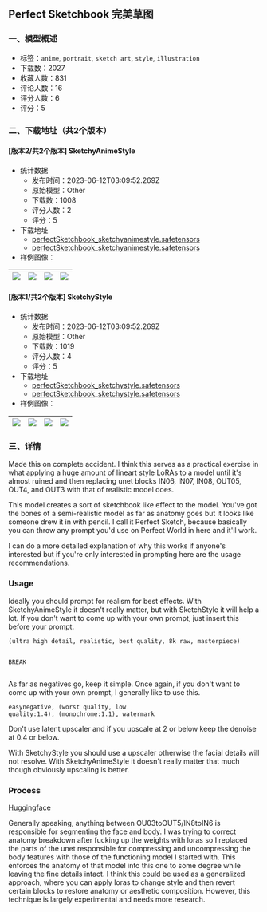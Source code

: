 ## Perfect Sketchbook 完美草图
### 一、模型概述

- 标签：`anime`, `portrait`, `sketch art`, `style`, `illustration`
- 下载数：2027
- 收藏人数：831
- 评论人数：16
- 评分人数：6
- 评分：5

### 二、下载地址（共2个版本）

#### [版本2/共2个版本] SketchyAnimeStyle

- 统计数据
  - 发布时间：2023-06-12T03:09:52.269Z
  - 原始模型：Other
  - 下载数：1008
  - 评分人数：2
  - 评分：5
- 下载地址
  - [perfectSketchbook_sketchyanimestyle.safetensors](https://civitai.com/api/download/models/34584)
  - [perfectSketchbook_sketchyanimestyle.safetensors](https://civitai.com/api/download/models/34584?type=Pruned%20Model&format=Other)
- 样例图像：

| <img src="https://image.civitai.com/xG1nkqKTMzGDvpLrqFT7WA/f8b4a15c-e079-4541-6236-82a495e4a100/width=450/395029.jpeg" /> | <img src="https://image.civitai.com/xG1nkqKTMzGDvpLrqFT7WA/a140b8ec-7d8c-4b7d-f5e1-7753f8513900/width=450/395028.jpeg" /> | <img src="https://image.civitai.com/xG1nkqKTMzGDvpLrqFT7WA/87411105-1b56-45b8-dc42-746baa346900/width=450/395027.jpeg" /> | <img src="https://image.civitai.com/xG1nkqKTMzGDvpLrqFT7WA/6a7f40b8-3803-4127-c06b-54de3eaf1000/width=450/395026.jpeg" /> |
| ---- | ---- | ---- | ---- |

#### [版本1/共2个版本] SketchyStyle

- 统计数据
  - 发布时间：2023-06-12T03:09:52.269Z
  - 原始模型：Other
  - 下载数：1019
  - 评分人数：4
  - 评分：5
- 下载地址
  - [perfectSketchbook_sketchystyle.safetensors](https://civitai.com/api/download/models/33519?type=Model&format=Other&size=pruned&fp=fp16)
  - [perfectSketchbook_sketchystyle.safetensors](https://civitai.com/api/download/models/33519)
- 样例图像：

| <img src="https://image.civitai.com/xG1nkqKTMzGDvpLrqFT7WA/c9499c5e-e9b2-4d73-e1ec-263c6fba2700/width=450/382191.jpeg" /> | <img src="https://image.civitai.com/xG1nkqKTMzGDvpLrqFT7WA/6495065f-7357-455f-21eb-d20ad324e200/width=450/382199.jpeg" /> | <img src="https://image.civitai.com/xG1nkqKTMzGDvpLrqFT7WA/7393ff0f-6617-49af-6460-82986fd55a00/width=450/382198.jpeg" /> | <img src="https://image.civitai.com/xG1nkqKTMzGDvpLrqFT7WA/8538ca88-43ea-4f28-9c01-4c20a001d900/width=450/382197.jpeg" /> |
| ---- | ---- | ---- | ---- |


### 三、详情
<p>Made this on complete accident. I think this serves as a practical exercise in what applying a huge amount of lineart style LoRAs to a model until it's almost ruined and then replacing unet blocks IN06, IN07, IN08, OUT05, OUT4, and OUT3 with that of realistic model does.</p><p>This model creates a sort of sketchbook like effect to the model. You've got the bones of a semi-realistic model as far as anatomy goes but it looks like someone drew it in with pencil. I call it Perfect Sketch, because basically you can throw any prompt you'd use on Perfect World in here and it'll work.</p><p>I can do a more detailed explanation of why this works if anyone's interested but if you're only interested in prompting here are the usage recommendations.</p><h3>Usage</h3><p>Ideally you should prompt for realism for best effects. With SketchyAnimeStyle it doesn't really matter, but with SketchStyle it will help a lot. If you don't want to come up with your own prompt, just insert this before your prompt.</p><pre><code>(ultra high detail, realistic, best quality, 8k raw, masterpiece)

BREAK</code></pre><p>As far as negatives go, keep it simple. Once again, if you don't want to come up with your own prompt, I generally like to use this.</p><pre><code>easynegative, (worst quality, low quality:1.4), (monochrome:1.1), watermark</code></pre><p>Don't use latent upscaler and if you upscale at 2 or below keep the denoise at 0.4 or below.</p><p>With SketchyStyle you should use a upscaler otherwise the facial details will not resolve. With SketchyAnimeStyle it doesn't really matter that much though obviously upscaling is better.</p><h3>Process</h3><p><a target="_blank" rel="ugc" href="https://huggingface.co/Jemnite/SketchbookStyle">Huggingface</a></p><p>Generally speaking, anything between OU03toOUT5/IN8toIN6 is responsible for segmenting the face and body. I was trying to correct anatomy breakdown after fucking up the weights with loras so I replaced the parts of the unet responsible for compressing and uncompressing the body features with those of the functioning model I started with. This enforces the anatomy of that model into this one to some degree while leaving the fine details intact. I think this could be used as a generalized approach, where you can apply loras to change style and then revert certain blocks to restore anatomy or aesthetic composition. However, this technique is largely experimental and needs more research.</p>